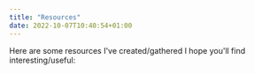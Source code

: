 ```yaml
---
title: "Resources"
date: 2022-10-07T10:40:54+01:00
---
```

Here are some resources I've created/gathered I hope you'll find interesting/useful:


